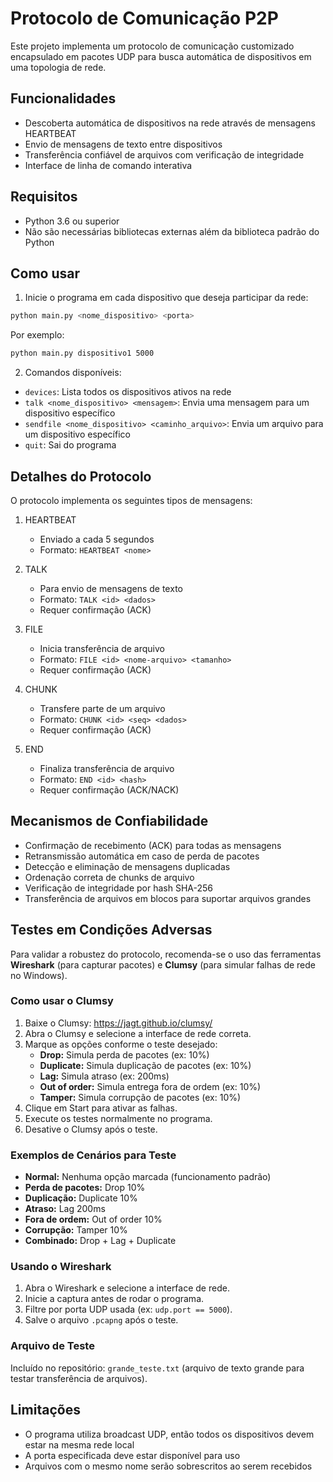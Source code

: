 # Protocolo de Comunicação P2P

Este projeto implementa um protocolo de comunicação customizado encapsulado em pacotes UDP para busca automática de dispositivos em uma topologia de rede.

## Funcionalidades

- Descoberta automática de dispositivos na rede através de mensagens HEARTBEAT
- Envio de mensagens de texto entre dispositivos
- Transferência confiável de arquivos com verificação de integridade
- Interface de linha de comando interativa

## Requisitos

- Python 3.6 ou superior
- Não são necessárias bibliotecas externas além da biblioteca padrão do Python

## Como usar

1. Inicie o programa em cada dispositivo que deseja participar da rede:

```bash
python main.py <nome_dispositivo> <porta>
```

Por exemplo:
```bash
python main.py dispositivo1 5000
```

2. Comandos disponíveis:

- `devices`: Lista todos os dispositivos ativos na rede
- `talk <nome_dispositivo> <mensagem>`: Envia uma mensagem para um dispositivo específico
- `sendfile <nome_dispositivo> <caminho_arquivo>`: Envia um arquivo para um dispositivo específico
- `quit`: Sai do programa

## Detalhes do Protocolo

O protocolo implementa os seguintes tipos de mensagens:

1. HEARTBEAT
   - Enviado a cada 5 segundos
   - Formato: `HEARTBEAT <nome>`

2. TALK
   - Para envio de mensagens de texto
   - Formato: `TALK <id> <dados>`
   - Requer confirmação (ACK)

3. FILE
   - Inicia transferência de arquivo
   - Formato: `FILE <id> <nome-arquivo> <tamanho>`
   - Requer confirmação (ACK)

4. CHUNK
   - Transfere parte de um arquivo
   - Formato: `CHUNK <id> <seq> <dados>`
   - Requer confirmação (ACK)

5. END
   - Finaliza transferência de arquivo
   - Formato: `END <id> <hash>`
   - Requer confirmação (ACK/NACK)

## Mecanismos de Confiabilidade

- Confirmação de recebimento (ACK) para todas as mensagens
- Retransmissão automática em caso de perda de pacotes
- Detecção e eliminação de mensagens duplicadas
- Ordenação correta de chunks de arquivo
- Verificação de integridade por hash SHA-256
- Transferência de arquivos em blocos para suportar arquivos grandes

## Testes em Condições Adversas

Para validar a robustez do protocolo, recomenda-se o uso das ferramentas **Wireshark** (para capturar pacotes) e **Clumsy** (para simular falhas de rede no Windows).

### Como usar o Clumsy

1. Baixe o Clumsy: https://jagt.github.io/clumsy/
2. Abra o Clumsy e selecione a interface de rede correta.
3. Marque as opções conforme o teste desejado:
   - **Drop:** Simula perda de pacotes (ex: 10%)
   - **Duplicate:** Simula duplicação de pacotes (ex: 10%)
   - **Lag:** Simula atraso (ex: 200ms)
   - **Out of order:** Simula entrega fora de ordem (ex: 10%)
   - **Tamper:** Simula corrupção de pacotes (ex: 10%)
4. Clique em Start para ativar as falhas.
5. Execute os testes normalmente no programa.
6. Desative o Clumsy após o teste.

### Exemplos de Cenários para Teste

- **Normal:** Nenhuma opção marcada (funcionamento padrão)
- **Perda de pacotes:** Drop 10%
- **Duplicação:** Duplicate 10%
- **Atraso:** Lag 200ms
- **Fora de ordem:** Out of order 10%
- **Corrupção:** Tamper 10%
- **Combinado:** Drop + Lag + Duplicate

### Usando o Wireshark

1. Abra o Wireshark e selecione a interface de rede.
2. Inicie a captura antes de rodar o programa.
3. Filtre por porta UDP usada (ex: `udp.port == 5000`).
4. Salve o arquivo `.pcapng` após o teste.

### Arquivo de Teste

Incluído no repositório: `grande_teste.txt` (arquivo de texto grande para testar transferência de arquivos).

## Limitações

- O programa utiliza broadcast UDP, então todos os dispositivos devem estar na mesma rede local
- A porta especificada deve estar disponível para uso
- Arquivos com o mesmo nome serão sobrescritos ao serem recebidos 
